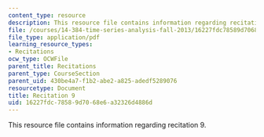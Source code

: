 ```yaml
---
content_type: resource
description: This resource file contains information regarding recitation 9.
file: /courses/14-384-time-series-analysis-fall-2013/16227fdc78589d7068e6a32326d4886d_MIT14_384F13_rec9.pdf
file_type: application/pdf
learning_resource_types:
- Recitations
ocw_type: OCWFile
parent_title: Recitations
parent_type: CourseSection
parent_uid: 430be4a7-f1b2-abe2-a825-adedf5289076
resourcetype: Document
title: Recitation 9
uid: 16227fdc-7858-9d70-68e6-a32326d4886d
---
```

This resource file contains information regarding recitation 9.

